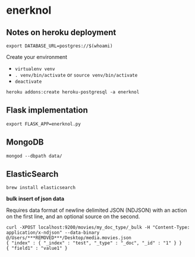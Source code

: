 # enerknol

## Notes on heroku deployment
`export DATABASE_URL=postgres://$(whoami)`

Create your environment
 * `virtualenv venv`
 * `. venv/bin/activate` or `source venv/bin/activate`
 * `deactivate`
 
`heroku addons:create heroku-postgresql -a enerknol`

## Flask implementation
`export FLASK_APP=enerknol.py`

## MongoDB
`mongod --dbpath data/`

## ElasticSearch
`brew install elasticsearch`

**bulk insert of json data**

Requires data format of newline delimited JSON (NDJSON) with an action on the 
first line, and an optional source on the second.


```text
curl -XPOST localhost:9200/movies/my_doc_type/_bulk -H "Content-Type: application/x-ndjson" --data-binary @/Users/***REMOVED***/Desktop/media.movies.json
{ "index" : { "_index" : "test", "_type" : "_doc", "_id" : "1" } }
{ "field1" : "value1" }
```
